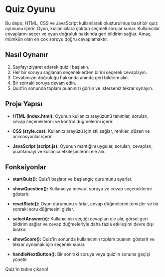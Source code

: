 ﻿# Quiz Oyunu

Bu depo, HTML, CSS ve JavaScript kullanılarak oluşturulmuş basit bir quiz oyununu içerir. Oyun, kullanıcılara çoktan seçmeli sorular sunar. Kullanıcılar cevaplarını seçer ve oyun doğruluk hakkında geri bildirim sağlar. Amaç, mümkün olan en çok soruyu doğru cevaplamaktır.

## Nasıl Oynanır

1. Sayfayı ziyaret ederek quiz'i başlatın.
2. Her bir soruyu sağlanan seçeneklerden birini seçerek cevaplayın.
3. Cevabınızın doğruluğu hakkında anında geri bildirim alın.
4. Bir sonraki soruya devam edin.
5. Quiz'in sonunda toplam puanınızı görün ve isterseniz tekrar oynayın.

## Proje Yapısı

- **HTML (index.html):** Oyunun kullanıcı arayüzünü tanımlar, soruları, cevap seçeneklerini ve kontrol düğmelerini içerir.

- **CSS (style.css):** Kullanıcı arayüzü için stil sağlar, renkler, düzen ve animasyonlar içerir.

- **JavaScript (script.js):** Oyunun mantığını uygular, soruları, cevapları, puanlamayı ve kullanıcı etkileşimlerini ele alır.

## Fonksiyonlar

- **startQuiz():** Quiz'i başlatır ve başlangıç durumunu ayarlar.

- **showQuestion():** Kullanıcıya mevcut soruyu ve cevap seçeneklerini gösterir.

- **resetState():** Oyun durumunu sıfırlar, cevap düğmelerini temizler ve bir sonraki soru düğmesini gizler.

- **selectAnswer(e):** Kullanıcının seçtiği cevapları ele alır, görsel geri bildirim sağlar ve cevap düğmeleriyle daha fazla etkileşimi devre dışı bırakır.

- **showScore():** Quiz'in sonunda kullanıcının toplam puanını gösterir ve tekrar oynamak için seçenek sunar.

- **handleNextButton():** Bir sonraki soruya veya quiz'in sonuna geçişi yönetir.

Quiz'in tadını çıkarın!

